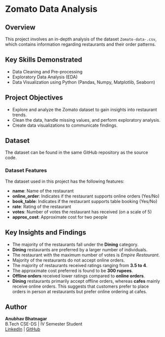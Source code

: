 # Zomato Data Analysis

## Overview
This project involves an in-depth analysis of the dataset `Zomato-data-.csv`, which contains information regarding restaurants and their order patterns.

## Key Skills Demonstrated
- Data Cleaning and Pre-processing
- Exploratory Data Analysis (EDA)
- Data Visualization using Python (Pandas, Numpy, Matplotlib, Seaborn)

## Project Objectives
- Explore and analyze the Zomato dataset to gain insights into restaurant trends.
- Clean the data, handle missing values, and perform exploratory analysis.
- Create data visualizations to communicate findings.

## Dataset
The dataset can be found in the same GitHub repository as the source code.

### Dataset Features
The dataset used in this project has the following features:

- **name**: Name of the restaurant
- **online_order**: Indicates if the restaurant supports online orders (Yes/No)
- **book_table**: Indicates if the restaurant supports table booking (Yes/No)
- **rate**: Rating of the restaurant
- **votes**: Number of votes the restaurant has received (on a scale of 5)
- **approx_cost**: Approximate cost for two people

## Key Insights and Findings
- The majority of the restaurants fall under the **Dining** category.
- **Dining** restaurants are preferred by a larger number of individuals.
- The restaurant with the maximum number of votes is *Empire Restaurant*.
- Majority of the restaurants do not accept online orders.
- The majority of restaurants received ratings ranging from **3.5 to 4**.
- The approximate cost preferred is found to be **300 rupees**.
- **Offline orders** received lower ratings compared to **online orders**.
- **Dining** restaurants primarily accept offline orders, whereas **cafes** mainly receive online orders. This suggests that customers prefer to place orders in person at restaurants but prefer online ordering at cafes.

## Author
**Anubhav Bhatnagar**  
B.Tech CSE-DS | IV Semester Student  
[LinkedIn](https://www.linkedin.com/in/anubhavbhatnagar27/) | [GitHub](https://github.com/AnubhavBhatnagar27)
